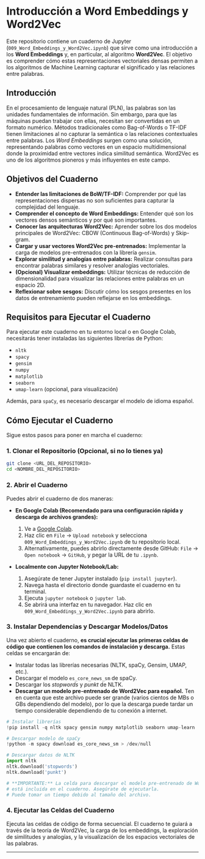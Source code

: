 

# Introducción a Word Embeddings y Word2Vec

Este repositorio contiene un cuaderno de Jupyter (`009_Word_Embeddings_y_Word2Vec.ipynb`) que sirve como una introducción a los **Word Embeddings** y, en particular, al algoritmo **Word2Vec**. El objetivo es comprender cómo estas representaciones vectoriales densas permiten a los algoritmos de Machine Learning capturar el significado y las relaciones entre palabras.

## Introducción

En el procesamiento de lenguaje natural (PLN), las palabras son las unidades fundamentales de información. Sin embargo, para que las máquinas puedan trabajar con ellas, necesitan ser convertidas en un formato numérico. Métodos tradicionales como Bag-of-Words o TF-IDF tienen limitaciones al no capturar la semántica o las relaciones contextuales entre palabras. Los *Word Embeddings* surgen como una solución, representando palabras como vectores en un espacio multidimensional donde la proximidad entre vectores indica similitud semántica. Word2Vec es uno de los algoritmos pioneros y más influyentes en este campo.

## Objetivos del Cuaderno

  * **Entender las limitaciones de BoW/TF-IDF:** Comprender por qué las representaciones dispersas no son suficientes para capturar la complejidad del lenguaje.
  * **Comprender el concepto de Word Embeddings:** Entender qué son los vectores densos semánticos y por qué son importantes.
  * **Conocer las arquitecturas Word2Vec:** Aprender sobre los dos modelos principales de Word2Vec: CBOW (Continuous Bag-of-Words) y Skip-gram.
  * **Cargar y usar vectores Word2Vec pre-entrenados:** Implementar la carga de modelos pre-entrenados con la librería `gensim`.
  * **Explorar similitud y analogías entre palabras:** Realizar consultas para encontrar palabras similares y resolver analogías vectoriales.
  * **(Opcional) Visualizar embeddings:** Utilizar técnicas de reducción de dimensionalidad para visualizar las relaciones entre palabras en un espacio 2D.
  * **Reflexionar sobre sesgos:** Discutir cómo los sesgos presentes en los datos de entrenamiento pueden reflejarse en los embeddings.

## Requisitos para Ejecutar el Cuaderno

Para ejecutar este cuaderno en tu entorno local o en Google Colab, necesitarás tener instaladas las siguientes librerías de Python:

  * `nltk`
  * `spacy`
  * `gensim`
  * `numpy`
  * `matplotlib`
  * `seaborn`
  * `umap-learn` (opcional, para visualización)

Además, para `spaCy`, es necesario descargar el modelo de idioma español.

## Cómo Ejecutar el Cuaderno

Sigue estos pasos para poner en marcha el cuaderno:

### 1\. Clonar el Repositorio (Opcional, si no lo tienes ya)

```bash
git clone <URL_DEL_REPOSITORIO>
cd <NOMBRE_DEL_REPOSITORIO>
```

### 2\. Abrir el Cuaderno

Puedes abrir el cuaderno de dos maneras:

  * **En Google Colab (Recomendado para una configuración rápida y descarga de archivos grandes):**

    1.  Ve a [Google Colab](https://colab.research.google.com/).
    2.  Haz clic en `File` -\> `Upload notebook` y selecciona `009_Word_Embeddings_y_Word2Vec.ipynb` de tu repositorio local.
    3.  Alternativamente, puedes abrirlo directamente desde GitHub: `File` -\> `Open notebook` -\> `GitHub`, y pegar la URL de tu `.ipynb`.

  * **Localmente con Jupyter Notebook/Lab:**

    1.  Asegúrate de tener Jupyter instalado (`pip install jupyter`).
    2.  Navega hasta el directorio donde guardaste el cuaderno en tu terminal.
    3.  Ejecuta `jupyter notebook` o `jupyter lab`.
    4.  Se abrirá una interfaz en tu navegador. Haz clic en `009_Word_Embeddings_y_Word2Vec.ipynb` para abrirlo.

### 3\. Instalar Dependencias y Descargar Modelos/Datos

Una vez abierto el cuaderno, **es crucial ejecutar las primeras celdas de código que contienen los comandos de instalación y descarga.** Estas celdas se encargarán de:

  * Instalar todas las librerías necesarias (NLTK, spaCy, Gensim, UMAP, etc.).
  * Descargar el modelo `es_core_news_sm` de spaCy.
  * Descargar los *stopwords* y *punkt* de NLTK.
  * **Descargar un modelo pre-entrenado de Word2Vec para español.** Ten en cuenta que este archivo puede ser grande (varios cientos de MBs o GBs dependiendo del modelo), por lo que la descarga puede tardar un tiempo considerable dependiendo de tu conexión a internet.

<!-- end list -->

```python
# Instalar librerías
!pip install -q nltk spacy gensim numpy matplotlib seaborn umap-learn

# Descargar modelo de spaCy
!python -m spacy download es_core_news_sm > /dev/null

# Descargar datos de NLTK
import nltk
nltk.download('stopwords')
nltk.download('punkt')

# **IMPORTANTE:** La celda para descargar el modelo pre-entrenado de Word2Vec
# está incluida en el cuaderno. Asegúrate de ejecutarla.
# Puede tomar un tiempo debido al tamaño del archivo.
```

### 4\. Ejecutar las Celdas del Cuaderno

Ejecuta las celdas de código de forma secuencial. El cuaderno te guiará a través de la teoría de Word2Vec, la carga de los embeddings, la exploración de similitudes y analogías, y la visualización de los espacios vectoriales de las palabras.

-----
